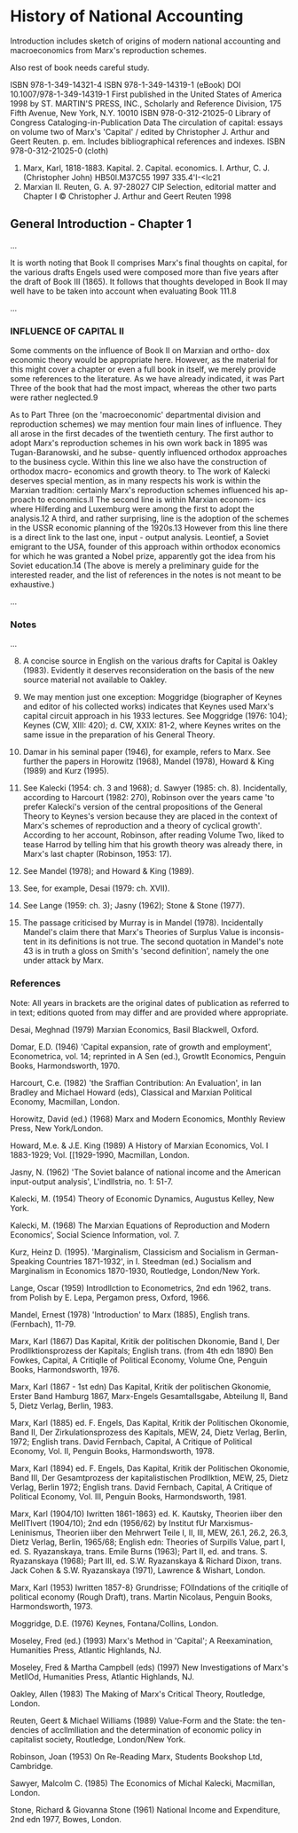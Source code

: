 # History of National Accounting

Introduction includes sketch of origins of modern national accounting and macroeconomics from Marx's reproduction schemes.

Also rest of book needs careful study.

ISBN 978-1-349-14321-4 ISBN 978-1-349-14319-1 (eBook)
DOI 10.1007/978-1-349-14319-1
First published in the United States of America 1998 by
ST. MARTIN'S PRESS, INC.,
Scholarly and Reference Division,
175 Fifth Avenue, New York, N.Y. 10010
ISBN 978-0-312-21025-0
Library of Congress Cataloging-in-Publication Data
The circulation of capital: essays on volume two of Marx's 'Capital'
/ edited by Christopher J. Arthur and Geert Reuten.
p. em.
Includes bibliographical references and indexes.
ISBN 978-0-312-21025-0 (cloth)
1. Marx, Karl, 1818-1883. Kapital. 2. Capital.
economics. I. Arthur, C. J. (Christopher John)
HB50l.M37C55 1997
335.4'I-<lc21
3. Marxian
II. Reuten, G. A.
97-28027
CIP
Selection, editorial matter and Chapter I © Christopher J. Arthur and Geert Reuten 1998

## General Introduction - Chapter 1
...

It is worth noting that Book II comprises Marx's final thoughts on
capital, for the various drafts Engels used were composed more
than five years after the draft of Book III (1865). It follows that
thoughts developed in Book II may well have to be taken into
account when evaluating Book 111.8

...

### INFLUENCE OF CAPITAL II

Some comments on the influence of Book II on Marxian and ortho-
dox economic theory would be appropriate here. However, as the
material for this might cover a chapter or even a full book in itself,
we merely provide some references to the literature. As we have
already indicated, it was Part Three of the book that had the most
impact, whereas the other two parts were rather neglected.9

As to Part Three (on the 'macroeconomic' departmental division
and reproduction schemes) we may mention four main lines of
influence. They all arose in the first decades of the twentieth
century. The first author to adopt Marx's reproduction schemes in
his own work back in 1895 was Tugan-Baranowski, and he subse-
quently influenced orthodox approaches to the business cycle.
Within this line we also have the construction of orthodox macro-
economics and growth theory. to The work of Kalecki deserves
special mention, as in many respects his work is within the Marxian
tradition: certainly Marx's reproduction schemes influenced his ap-
proach to economics.ll The second line is within Marxian econom-
ics where Hilferding and Luxemburg were among the first to adopt
the analysis.12 A third, and rather surprising, line is the adoption of
the schemes in the USSR economic planning of the 1920s.13
However from this line there is a direct link to the last one, input -
output analysis. Leontief, a Soviet emigrant to the USA, founder of
this approach within orthodox economics for which he was granted
a Nobel prize, apparently got the idea from his Soviet education.14
(The above is merely a preliminary guide for the interested reader,
and the list of references in the notes is not meant to be exhaustive.)

...

### Notes

...

8. A concise source in English on the various drafts for Capital is Oakley
(1983). Evidently it deserves reconsideration on the basis of the new
source material not available to Oakley.

9. We may mention just one exception: Moggridge (biographer of
Keynes and editor of his collected works) indicates that Keynes used
Marx's capital circuit approach in his 1933 lectures. See Moggridge
(1976: 104); Keynes (CW, XIII: 420); d. CW, XXIX: 81-2, where
Keynes writes on the same issue in the preparation of his General
Theory.

10. Damar in his seminal paper (1946), for example, refers to Marx. See
further the papers in Horowitz (1968), Mandel (1978), Howard &
King (1989) and Kurz (1995).

11. See Kalecki (1954: ch. 3 and 1968); d. Sawyer (1985: ch. 8).
Incidentally, according to Harcourt (1982: 270), Robinson over the
years came 'to prefer Kalecki's version of the central propositions of
the General Theory to Keynes's version because they are placed in the
context of Marx's schemes of reproduction and a theory of cyclical
growth'. According to her account, Robinson, after reading Volume
Two, liked to tease Harrod by telling him that his growth theory was
already there, in Marx's last chapter (Robinson, 1953: 17).
12. See Mandel (1978); and Howard & King (1989).
13. See, for example, Desai (1979: ch. XVII).
14. See Lange (1959: ch. 3); Jasny (1962); Stone & Stone (1977).
15. The passage criticised by Murray is in Mandel (1978). Incidentally
Mandel's claim there that Marx's Theories of Surplus Value is inconsis-
tent in its definitions is not true. The second quotation in Mandel's
note 43 is in truth a gloss on Smith's 'second definition', namely the
one under attack by Marx.

### References

Note: All years in brackets are the original dates of publication as referred to
in text; editions quoted from may differ and are provided where appropriate.

Desai, Meghnad (1979) Marxian Economics, Basil Blackwell, Oxford.

Domar, E.D. (1946) 'Capital expansion, rate of growth and employment',
Econometrica, vol. 14; reprinted in A Sen (ed.), Growtlt Economics, Penguin
Books, Harmondsworth, 1970.

Harcourt, C.e. (1982) 'the Sraffian Contribution: An Evaluation', in Ian
Bradley and Michael Howard (eds), Classical and Marxian Political
Economy, Macmillan, London.

Horowitz, David (ed.) (1968) Marx and Modern Economics, Monthly Review
Press, New York/London.

Howard, M.e. & J.E. King (1989) A History of Marxian Economics, Vol. I
1883-1929; Vol. [[1929-1990, Macmillan, London.

Jasny, N. (1962) 'The Soviet balance of national income and the American
input-output analysis', L'indllstria, no. 1: 51-7.

Kalecki, M. (1954) Theory of Economic Dynamics, Augustus Kelley, New
York.

Kalecki, M. (1968) The Marxian Equations of Reproduction and Modern
Economics', Social Science Information, vol. 7.

Kurz, Heinz D. (1995). 'Marginalism, Classicism and Socialism in German-
Speaking Countries 1871-1932', in I. Steedman (ed.) Socialism and
Marginalism in Economics 1870-1930, Routledge, London/New York.

Lange, Oscar (1959) Introdllction to Econometrics, 2nd edn 1962, trans. from
Polish by E. Lepa, Pergamon press, Oxford, 1966.

Mandel, Ernest (1978) 'Introduction' to Marx (1885), English trans.
(Fernbach), 11-79.

Marx, Karl (1867) Das Kapital, Kritik der politischen Dkonomie, Band I,
Der Prodllktionsprozess der Kapitals; English trans. (from 4th edn 1890) Ben
Fowkes, Capital, A Critiqlle of Political Economy, Volume One, Penguin
Books, Harmondsworth, 1976.

Marx, Karl (1867 - 1st edn) Das Kapital, Kritik der politischen Gkonomie, Erster
Band Hamburg 1867, Marx-Engels Gesamtallsgabe, Abteilung II, Band 5,
Dietz Verlag, Berlin, 1983.

Marx, Karl (1885) ed. F. Engels, Das Kapital, Kritik der Politischen Okonomie,
Band II, Der Zirkulationsprozess des Kapitals, MEW, 24, Dietz Verlag,
Berlin, 1972; English trans. David Fernbach, Capital, A Critique of Political
Economy, Vol. II, Penguin Books, Harmondsworth, 1978.

Marx, Karl (1894) ed. F. Engels, Das Kapital, Kritik der Politischen Okonomie,
Band III, Der Gesamtprozess der kapitalistischen Prodllktion, MEW, 25, Dietz
Verlag, Berlin 1972; English trans. David Fernbach, Capital, A Critique of
Political Economy, Vol. III, Penguin Books, Harmondsworth, 1981.

Marx, Karl (1904/10) Iwritten 1861-1863} ed. K. Kautsky, Theorien iiber den
MellTlvert (1904/10); 2nd edn (1956/62) by Institut fUr Marxismus-
Leninismus, Theorien iiber den Mehrwert Teile I, II, Ill, MEW, 26.1, 26.2,
26.3, Dietz Verlag, Berlin, 1965/68; English edn: Theories of Surpills Value,
part I, ed. S. Ryazanskaya, trans. Emile Burns (1963); Part II, ed. and
trans. S. Ryazanskaya (1968); Part III, ed. S.W. Ryazanskaya & Richard
Dixon, trans. Jack Cohen & S.W. Ryazanskaya (1971), Lawrence &
Wishart, London.

Marx, Karl (1953) Iwritten 1857-8} Grundrisse; FOllndations of the critiqlle of
political economy (Rough Draft), trans. Martin Nicolaus, Penguin Books,
Harmondsworth, 1973.

Moggridge, D.E. (1976) Keynes, Fontana/Collins, London.

Moseley, Fred (ed.) (1993) Marx's Method in 'Capital'; A Reexamination,
Humanities Press, Atlantic Highlands, NJ.

Moseley, Fred & Martha Campbell (eds) (1997) New Investigations of Marx's
MetllOd, Humanities Press, Atlantic Highlands, NJ.

Oakley, Allen (1983) The Making of Marx's Critical Theory, Routledge,
London.

Reuten, Geert & Michael Williams (1989) Value-Form and the State: the ten-
dencies of accllmlliation and the determination of economic policy in capitalist
society, Routledge, London/New York.

Robinson, Joan (1953) On Re-Reading Marx, Students Bookshop Ltd,
Cambridge.

Sawyer, Malcolm C. (1985) The Economics of Michal Kalecki, Macmillan,
London.

Stone, Richard & Giovanna Stone (1961) National Income and Expenditure,
2nd edn 1977, Bowes, London.

